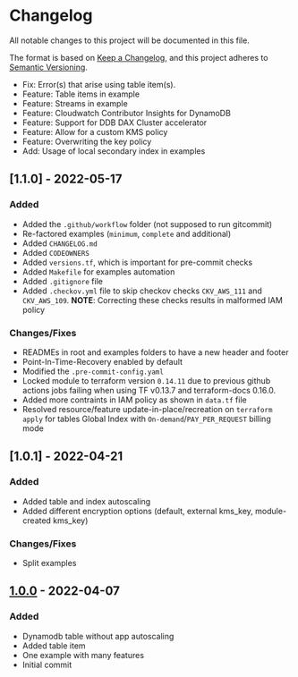 # Changelog
All notable changes to this project will be documented in this file.

The format is based on [Keep a Changelog](https://keepachangelog.com/en/1.0.0/),
and this project adheres to [Semantic Versioning](https://semver.org/spec/v2.0.0.html).

- Fix: Error(s) that arise using table item(s).
- Feature: Table items in example
- Feature: Streams in example
- Feature: Cloudwatch Contributor Insights for DynamoDB
- Feature: Support for DDB DAX Cluster accelerator
- Feature: Allow for a custom KMS policy
- Feature: Overwriting the key policy
- Add: Usage of local secondary index in examples

## [1.1.0] - 2022-05-17

### Added
- Added the `.github/workflow` folder (not supposed to run gitcommit)
- Re-factored examples (`minimum`, `complete` and additional)
- Added `CHANGELOG.md`
- Added `CODEOWNERS`
- Added `versions.tf`, which is important for pre-commit checks
- Added `Makefile` for examples automation
- Added `.gitignore` file
- Added `.checkov.yml` file to skip checkov checks `CKV_AWS_111` and `CKV_AWS_109`. **NOTE**: Correcting these checks results in malformed IAM policy

### Changes/Fixes
- READMEs in root and examples folders to have a new header and footer
- Point-In-Time-Recovery enabled by default
- Modified the `.pre-commit-config.yaml`
- Locked module to terraform version `0.14.11` due to previous github actions jobs failing when using TF v0.13.7 and terraform-docs 0.16.0.
- Added more contraints in IAM policy as shown in `data.tf` file
- Resolved resource/feature update-in-place/recreation on `terraform apply` for tables Global Index with `On-demand`/`PAY_PER_REQUEST` billing mode

## [1.0.1] - 2022-04-21

### Added
- Added table and index autoscaling
- Added different encryption options (default, external kms_key, module-created kms_key)

### Changes/Fixes
- Split examples

## [1.0.0] - 2022-04-07

### Added
- Dynamodb table without app autoscaling
- Added table item
- One example with many features
- Initial commit

[1.0.0]: https://github.com/boldlink/terraform-aws-dynamodb/releases/tag/1.0.0
